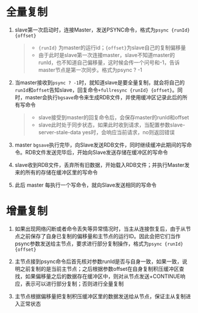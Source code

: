 # 全量复制

1. slave第一次启动时，连接Master，发送PSYNC命令，格式为`psync {runId} {offset}`

   > - `{runId}` 为master的运行id；`{offset}`为slave自己的复制偏移量
   > - 由于此时是slave第一次连接master，slave不知道master的runId，也不知道自己偏移量，这时候会传一个问号和-1，告诉master节点是第一次同步。格式为psync ? -1

2. 当master接收到`psync ? -1`时，就知道slave是要全量复制，就会将自己的`runId`和`offset`告知slave，回复命令`+fullresync {runId} {offset}`。同时，master会执行`bgsave`命令来生成RDB文件，并使用缓冲区记录此后的所有写命令

   > - slave接受到master的回复命令后，会保存master的runId和offset
   > - slave此时处于同步状态，如果此时收到请求，当配置参数slave-server-stale-data yes时，会响应当前请求，no则返回错误

3. master `bgsave`执行完毕，向Slave发送RDB文件，同时继续缓冲此期间的写命令。RDB文件发送完毕后，开始向Slave发送存储在缓冲区的写命令

4. slave收到RDB文件，丢弃所有旧数据，开始载入RDB文件；并执行Master发来的所有的存储在缓冲区里的写命令

5. 此后 master 每执行一个写命令，就向Slave发送相同的写命令

# 增量复制

1. 如果出现网络闪断或者命令丢失等异常情况时，当主从连接恢复后，由于从节点之前保存了自身已复制的偏移量和主节点的运行ID。因此会把它们当作psync参数发送给主节点，要求进行部分复制操作，格式为`psync {runId} {offset}`

2. 主节点接到psync命令后首先核对参数runId是否与自身一致，如果一致，说明之前复制的是当前主节点；之后根据参数offset在自身复制积压缓冲区查找，如果偏移量之后的数据存在缓冲区中，则对从节点发送+CONTINUE响应，表示可以进行部分复制；否则进行全量复制

3. 主节点根据偏移量把复制积压缓冲区里的数据发送给从节点，保证主从复制进入正常状态

   

